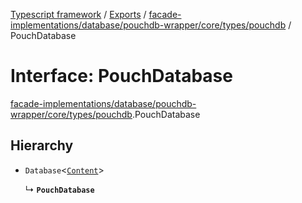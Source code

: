 [Typescript framework](../index.md) / [Exports](../modules.md) / [facade-implementations/database/pouchdb-wrapper/core/types/pouchdb](../modules/facade_implementations_database_pouchdb_wrapper_core_types_pouchdb.md) / PouchDatabase

# Interface: PouchDatabase

[facade-implementations/database/pouchdb-wrapper/core/types/pouchdb](../modules/facade_implementations_database_pouchdb_wrapper_core_types_pouchdb.md).PouchDatabase

## Hierarchy

- `Database`<[`Content`](facade_implementations_database_pouchdb_wrapper_core_types_pouchdb.Content.md)\>

  ↳ **`PouchDatabase`**
